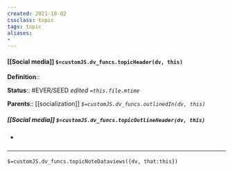```yaml
---
created: 2021-10-02
cssclass: topic
tags: topic
aliases:
- 
---
```


#### [[Social media]] `$=customJS.dv_funcs.topicHeader(dv, this)`



**Definition**::

**Status**:: #EVER/SEED 
*edited `=this.file.mtime`*

**Parents**:: [[socialization]]
*`$=customJS.dv_funcs.outlinedIn(dv, this)`*

##### [[Social media]] `$=customJS.dv_funcs.topicOutlineHeader(dv, this)`

- 

### <hr class="dataviews"/>

`$=customJS.dv_funcs.topicNoteDataviews({dv, that:this})`

